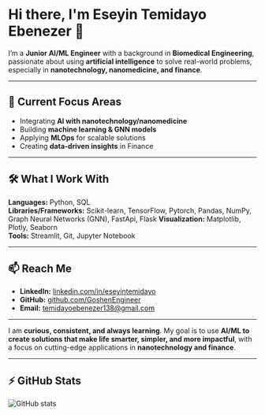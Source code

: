 # Hi there, I'm Eseyin Temidayo Ebenezer 👋

I’m a **Junior AI/ML Engineer** with a background in **Biomedical Engineering**, passionate about using **artificial intelligence** to solve real-world problems, especially in **nanotechnology, nanomedicine, and finance**.

---

## 🔭 Current Focus Areas
- Integrating **AI with nanotechnology/nanomedicine**  
- Building **machine learning & GNN models**  
- Applying **MLOps** for scalable solutions  
- Creating **data-driven insights** in Finance  

---

## 🛠 What I Work With
**Languages:** Python, SQL  
**Libraries/Frameworks:** Scikit-learn, TensorFlow, Pytorch, Pandas, NumPy, Graph Neural Networks (GNN), FastApi, Flask
**Visualization:** Matplotlib, Plotly, Seaborn  
**Tools:** Streamlit, Git, Jupyter Notebook  

---

## 📫 Reach Me
- **LinkedIn:** [linkedin.com/in/eseyintemidayo](https://www.linkedin.com/in/eseyintemidayo)  
- **GitHub:** [github.com/GoshenEngineer](https://github.com/GoshenEngineer)  
- **Email:** temidayoebenezer138@gmail.com  

---

I am **curious, consistent, and always learning**. My goal is to use **AI/ML to create solutions that make life smarter, simpler, and more impactful**, with a focus on cutting-edge applications in **nanotechnology and finance**.

---

## ⚡ GitHub Stats
![GitHub stats](https://github-readme-stats.vercel.app/api?username=GoshenEngineer&show_icons=true&theme=radical)




